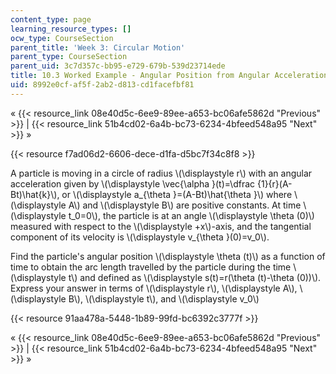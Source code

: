 ```yaml
---
content_type: page
learning_resource_types: []
ocw_type: CourseSection
parent_title: 'Week 3: Circular Motion'
parent_type: CourseSection
parent_uid: 3c7d357c-bb95-e729-679b-539d23714ede
title: 10.3 Worked Example - Angular Position from Angular Acceleration
uid: 8992e0cf-af5f-2ab2-d813-cd1facefbf81
---
```


« {{< resource_link 08e40d5c-6ee9-89ee-a653-bc06afe5862d "Previous" >}} | {{< resource_link 51b4cd02-6a4b-bc73-6234-4bfeed548a95 "Next" >}} »

{{< resource f7ad06d2-6606-dece-d1fa-d5bc7f34c8f8 >}}

A particle is moving in a circle of radius \\(\\displaystyle r\\) with an angular acceleration given by \\(\\displaystyle \\vec{\\alpha }(t)=\\dfrac {1}{r}(A-Bt)\\hat{k}\\), or \\(\\displaystyle a\_{\\theta }=(A-Bt)\\hat{\\theta }\\) where \\(\\displaystyle A\\) and \\(\\displaystyle B\\) are positive constants. At time \\(\\displaystyle t\_0=0\\), the particle is at an angle \\(\\displaystyle \\theta (0)\\) measured with respect to the \\(\\displaystyle +x\\)-axis, and the tangential component of its velocity is \\(\\displaystyle v\_{\\theta }(0)=v\_0\\).

Find the particle's angular position \\(\\displaystyle \\theta (t)\\) as a function of time to obtain the arc length travelled by the particle during the time \\(\\displaystyle t\\) and defined as \\(\\displaystyle s(t)=r(\\theta (t)-\\theta (0))\\). Express your answer in terms of \\(\\displaystyle r\\), \\(\\displaystyle A\\), \\(\\displaystyle B\\), \\(\\displaystyle t\\), and \\(\\displaystyle v\_0\\)

{{< resource 91aa478a-5448-1b89-99fd-bc6392c3777f >}}

« {{< resource_link 08e40d5c-6ee9-89ee-a653-bc06afe5862d "Previous" >}} | {{< resource_link 51b4cd02-6a4b-bc73-6234-4bfeed548a95 "Next" >}} »